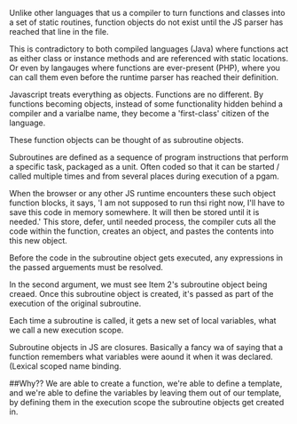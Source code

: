 Unlike other languages that us a compiler to turn functions and classes into a set of static routines, function objects do not exist until the JS parser has reached that line in the file.

This is contradictory to both compiled languages (Java) where functions act as either class or instance methods and are referenced with static locations. 
Or even by langauges where functions are ever-present (PHP), where you can call them even before the runtime parser has reached their definition.

Javascript treats everything as objects. Functions are no different. 
By functions becoming objects, instead of some functionality hidden behind a compiler and a varialbe name, they become a 'first-class' citizen of the language.


These function objects can be thought of as subroutine objects.

Subroutines are defined as a sequence of program instructions that perform a specific task, packaged as a unit. Often coded so that it can be started / called multiple times and from several places during execution of a pgam. 

When the browser or any other JS runtime encounters these such object function blocks, it says, 'I am not supposed to run thsi right now, I'll have to save this code in memory somewhere. It will then be stored until it is needed.'
This store, defer, until needed process, the compiler cuts all the code within the function, creates an object, and pastes the contents into this new object.

Before the code in the subroutine object gets executed, any expressions in the passed arguements must be resolved. 

In the second argument, we must see Item 2's subroutine object being creaed. Once this subroutine object is created, it's passed as part of the execution of the original subroutine.

Each time a subroutine is called, it gets a new set of local variables, what we call a new execution scope. 

Subroutine objects in JS are closures. Basically a fancy wa of saying that a function remembers what variables were aound it when it was declared. (Lexical scoped name binding. 

##Why??
We are able to create a function, we're able to define a template, and we're able to define the variables by leaving them out of our template, by defining them in the execution scope the subroutine objects get created in.
